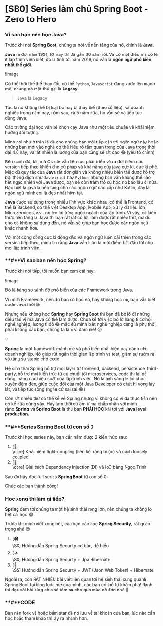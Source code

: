 # [SB0] Series làm chủ Spring Boot - Zero to Hero

### **Vì sao bạn nên học Java?**

Trước khi nói **Spring Boot**, chúng ta nói về nền tảng của nó, chính là **Java**.

**Java** ra đời năm 1991, tới nay thì đã gần 30 năm rồi. Và có một điều mà có lẽ ít lập trình viên biết, đó là tính tới năm 2018, nó vẫn là **ngôn ngữ phổ biến nhất thế giới**.

!image

Có thể thời thế thế thay đổi, có thể `Python`, `Javascript` đang vươn lên mạnh mẽ, nhưng có một thứ gọi là **Legacy**.

> Java là Legacy

Tức là nó không thể bị loại bỏ hay bị thay thế (theo số liệu), và doanh nghiệp trong năm nay, năm sau, và 5 năm nữa, họ vẫn sẽ và tiếp tục dùng Java.

Các trường đại học vẫn sẽ chọn dạy Java như một tiêu chuẩn về khái niệm hướng đối tượng.

Mình nói như ở trên là để cho những bạn mới tiếp cận tới ngôn ngữ này hoặc những bạn mới vào nghề có thể hiểu rõ tầm quan trọng của Java trong thời đại 4.0 này, và tất nhiên là lương của bạn cũng sẽ rất cao 😂 (yếu tố chính)

Bên cạnh đó, khi mà Oracle vẫn liên tục phát triển và ra đời thêm các version tiếp theo khiến cho cú pháp và khả năng của java cực kì, cực kì phê. Mặc dù quy tắc của **Java** rất đơn giản và không nhiều biến thể được hỗ trợ bởi thông dịch như `Javascript` hay `Python`, nhưng bạn vẫn không thể nào hết ngạc nhiên với Java được, bạn sẽ còn trầm trồ dù học nó bao lâu đi nữa. Đặc biệt là java là nền tảng cho các ngôn ngữ cao cấp như Kotlin, đây là ngôn ngữ mình coi là đẹp nhất hiện tại.

**Java** được sử dụng trong nhiều lĩnh vực khác nhau, có thể là Frontend, có thể là Backend, có thể viết Desktop App, Mobile App, xử lý dữ liệu lớn, Microservices, v.v.. nó len lỏi từng ngóc ngách của lập trình. Vì vậy, có kiến thức nền tảng là Java thì bạn rất rất có lợi, làm được rất nhiều thứ, mà dù cho có không sử dụng đến, nó vẫn sẽ giúp bạn học được các ngôn ngữ khác nhanh hơn.

Với một cộng đồng cực kì đông đảo và ngôn ngữ luôn cải thiện trong các version tiếp theo, mình tin rằng **Java** vẫn luôn là một điểm bắt đầu tốt cho mọi lập trình viên.

### **\#****Vì sao bạn nên học Spring?**

Trước khi nói tiếp, tôi muốn bạn xem cái này:

!image

Đó là bảng so sánh độ phổ biến của các Framework trong Java.

Vì nó là Framework, nên dù bạn có học nó, hay không học nó, bạn vẫn biết code Java thôi 😆

Nhưng nếu không học **Spring** hay **Spring Boot** thì bạn đã bỏ lỡ đi những điều thú vị mà Java có thể làm được. Chưa kể tới việc bỏ lỡ hàng tỉ cơ hội nghề nghiệp, lương tỉ đô 😂 mặc dù mình biết nghề nghiệp cũng là phụ thôi, phải không các bạn, chúng ta làm vì đam mê! 😗

💡

**Spring** là một framework mãnh mẽ và phổ biến nhất hiện nay dành cho doanh nghiệp. Nó giúp rút ngắn thời gian lập trình và test, giảm sự rườm rà và tăng sự stable cho code.

Hệ sinh thái Spring hỗ trợ mọi layer từ frontend, backend, persistence, third-party, hỗ trợ mọi kiến trúc từ củ chuối tới microservices, code thì lại dễ dàng, nâng cao hiệu suất của lập trình viên. Nó là ánh sáng le lói chọc xuyên đêm đen, giúp cuộc đời của một Java Developer có chút hi vọng lay lắt, và tiếp túc sống (nghe cứ sai sai 😂)

Còn rất nhiều thứ có thể kể về Spring nhưng vì không có ví dụ thực tiễn nên có kể nữa cũng vậy. Hãy tạm thời cứ ậm ừ mà chấp nhận với mình rằng **Spring** và **Spring Boot** là thứ bạn **PHẢI HỌC** khi tới với **Java level production**.

### **\#****Series Spring Boot từ con số 0**

Trước khi học series này, bạn cần nắm được 2 kiến thức sau:

1. [🦽\
\core\] Khái niệm tight-coupling (liên kết ràng buộc) và cách loosely coupled
2. [🌛\
\core\] Giải thích Dependency Injection (DI) và IoC bằng Ngọc Trinh

Sau đó hãy đọc full series **Spring Boot** từ con số 0:

Chúc các bạn thành công!

### **Học xong thì làm gì tiếp?**

**Spring** đem tới chúng ta một hệ sinh thái rộng lớn, nên chúng ta không lo hết cái học 😂

Trước khi mình viết xong hết, các bạn cần học **Spring Security**, rất quan trọng nhé 😉

1. [🏟️\
\SS\] Hướng dẫn Spring Security cơ bản, dễ hiểu
2. [⛳\
\SS\] Hướng dẫn Spring Security + Jpa Hibernate
3. [🎐\
\SS\] Hướng dẫn Spring Security + JWT (Json Web Token) + Hibernate

Ngoài ra, còn RẤT NHIỀU bài viết liên quan tới hệ sinh thái xung quanh Spring Boot tại blog loda.me của mình, các bạn có thể tự khám phá! Rảnh thì đọc vài bài blog chia sẻ tâm sự cho qua mùa cô đơn nhé 🥲

### **\#****CODE**

Bạn nên fork về hoặc bấm star để nó lưu về tài khoản của bạn, lúc nào cần học hoặc tham khảo thì lấy ra nhanh hơn.





